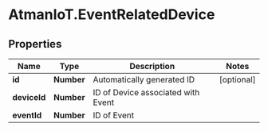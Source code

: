 # AtmanIoT.EventRelatedDevice

## Properties

Name | Type | Description | Notes
------------ | ------------- | ------------- | -------------
**id** | **Number** | Automatically generated ID | [optional] 
**deviceId** | **Number** | ID of Device associated with Event | 
**eventId** | **Number** | ID of Event | 


